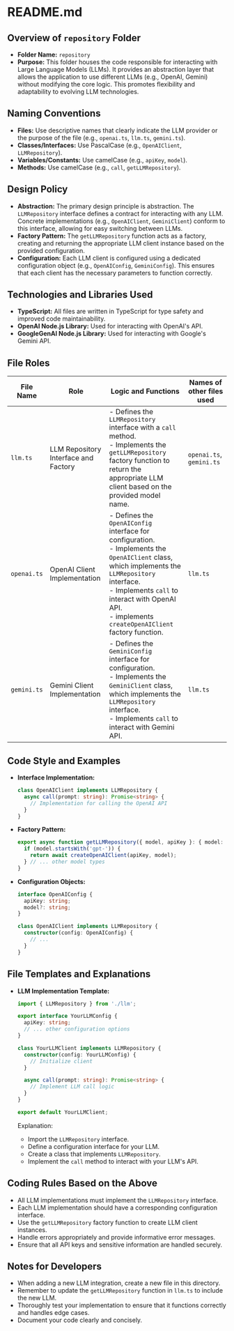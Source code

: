 # README.md

## Overview of `repository` Folder

- **Folder Name:** `repository`
- **Purpose:** This folder houses the code responsible for interacting with Large Language Models (LLMs). It provides an abstraction layer that allows the application to use different LLMs (e.g., OpenAI, Gemini) without modifying the core logic. This promotes flexibility and adaptability to evolving LLM technologies.

## Naming Conventions

- **Files:** Use descriptive names that clearly indicate the LLM provider or the purpose of the file (e.g., `openai.ts`, `llm.ts`, `gemini.ts`).
- **Classes/Interfaces:** Use PascalCase (e.g., `OpenAIClient`, `LLMRepository`).
- **Variables/Constants:** Use camelCase (e.g., `apiKey`, `model`).
- **Methods:** Use camelCase (e.g., `call`, `getLLMRepository`).

## Design Policy

- **Abstraction:** The primary design principle is abstraction. The `LLMRepository` interface defines a contract for interacting with any LLM. Concrete implementations (e.g., `OpenAIClient`, `GeminiClient`) conform to this interface, allowing for easy switching between LLMs.
- **Factory Pattern:** The `getLLMRepository` function acts as a factory, creating and returning the appropriate LLM client instance based on the provided configuration.
- **Configuration:** Each LLM client is configured using a dedicated configuration object (e.g., `OpenAIConfig`, `GeminiConfig`). This ensures that each client has the necessary parameters to function correctly.

## Technologies and Libraries Used

- **TypeScript:** All files are written in TypeScript for type safety and improved code maintainability.
- **OpenAI Node.js Library:** Used for interacting with OpenAI's API.
- **GoogleGenAI Node.js Library:** Used for interacting with Google's Gemini API.

## File Roles

| File Name     | Role                                  | Logic and Functions                                                                                                                                                                           | Names of other files used |
| ------------- | ------------------------------------- | ---------------------------------------------------------------------------------------------------------------------------------------------------------------------------------------------- | ------------------------- |
| `llm.ts`      | LLM Repository Interface and Factory | - Defines the `LLMRepository` interface with a `call` method.<br>- Implements the `getLLMRepository` factory function to return the appropriate LLM client based on the provided model name. | `openai.ts`, `gemini.ts` |
| `openai.ts`   | OpenAI Client Implementation          | - Defines the `OpenAIConfig` interface for configuration.<br>- Implements the `OpenAIClient` class, which implements the `LLMRepository` interface.<br>- Implements `call` to interact with OpenAI API. <br>- implements `createOpenAIClient` factory function. | `llm.ts`               |
| `gemini.ts`   | Gemini Client Implementation          | - Defines the `GeminiConfig` interface for configuration.<br>- Implements the `GeminiClient` class, which implements the `LLMRepository` interface.<br>- Implements `call` to interact with Gemini API. | `llm.ts`               |

## Code Style and Examples

- **Interface Implementation:**

  ```typescript
  class OpenAIClient implements LLMRepository {
    async call(prompt: string): Promise<string> {
      // Implementation for calling the OpenAI API
    }
  }
  ```

- **Factory Pattern:**

  ```typescript
  export async function getLLMRepository({ model, apiKey }: { model: string; apiKey: string }) {
    if (model.startsWith('gpt-')) {
      return await createOpenAIClient(apiKey, model);
    } // ... other model types
  }
  ```

- **Configuration Objects:**

  ```typescript
  interface OpenAIConfig {
    apiKey: string;
    model?: string;
  }

  class OpenAIClient implements LLMRepository {
    constructor(config: OpenAIConfig) {
      // ...
    }
  }
  ```

## File Templates and Explanations

- **LLM Implementation Template:**

  ```typescript
  import { LLMRepository } from './llm';

  export interface YourLLMConfig {
    apiKey: string;
    // ... other configuration options
  }

  class YourLLMClient implements LLMRepository {
    constructor(config: YourLLMConfig) {
      // Initialize client
    }

    async call(prompt: string): Promise<string> {
      // Implement LLM call logic
    }
  }

  export default YourLLMClient;
  ```

  Explanation:
    - Import the `LLMRepository` interface.
    - Define a configuration interface for your LLM.
    - Create a class that implements `LLMRepository`.
    - Implement the `call` method to interact with your LLM's API.

## Coding Rules Based on the Above

- All LLM implementations must implement the `LLMRepository` interface.
- Each LLM implementation should have a corresponding configuration interface.
- Use the `getLLMRepository` factory function to create LLM client instances.
- Handle errors appropriately and provide informative error messages.
- Ensure that all API keys and sensitive information are handled securely.

## Notes for Developers

- When adding a new LLM integration, create a new file in this directory.
- Remember to update the `getLLMRepository` function in `llm.ts` to include the new LLM.
- Thoroughly test your implementation to ensure that it functions correctly and handles edge cases.
- Document your code clearly and concisely.
```